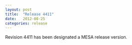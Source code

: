 ```yaml
---
layout: post
title:  "Release 4411"
date:   2012-08-25
categories: release
---
```


Revision 4411 has been designated a MESA release version.
